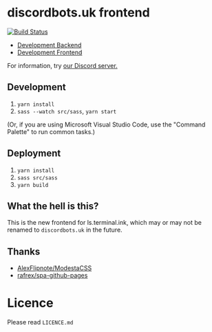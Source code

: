 # discordbots.uk frontend
[![Build Status](https://travis-ci.org/Terminal/bots.terminal.ink.svg?branch=master)](https://travis-ci.org/Terminal/bots.terminal.ink)

- [Development Backend](https://api.ls.mss.ovh/)
- [Development Frontend](https://ls.mss.ovh/)

For information, try [our Discord server.](https://discordapp.com/invite/wHgdmf4)

## Development
1. `yarn install`
2. `sass --watch src/sass`, `yarn start`

(Or, if you are using Microsoft Visual Studio Code, use the "Command Palette" to run common tasks.)

## Deployment
1. `yarn install`
2. `sass src/sass`
3. `yarn build`

## What the hell is this?
This is the new frontend for ls.terminal.ink, which may or may not be renamed to `discordbots.uk` in the future.

## Thanks
- [AlexFlipnote/ModestaCSS](https://github.com/AlexFlipnote/ModestaCSS)
- [rafrex/spa-github-pages](https://github.com/rafrex/spa-github-pages)

# Licence
Please read `LICENCE.md`
